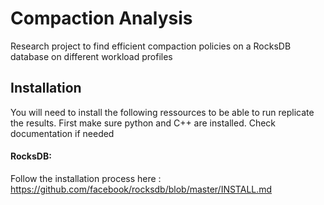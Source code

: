 # Compaction Analysis
Research project to find efficient compaction policies on a RocksDB database on different workload profiles


## Installation

You will need to install the following ressources to be able to run replicate the results.
First make sure python and C++ are installed. Check documentation if needed

#### RocksDB:
Follow the installation process here : https://github.com/facebook/rocksdb/blob/master/INSTALL.md
